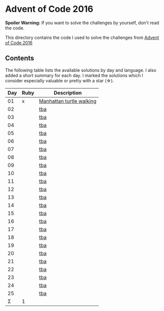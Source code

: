 Advent of Code 2016
===================

**Spoiler Warning:** If you want to solve the challenges by yourself, don't read the code.

This directory contains the code I used to solve the challenges from [Advent of Code 2016](http://adventofcode.com/2016)

Contents
--------

The following table lists the available solutions by day and language. I also
added a short summary for each day. I marked the solutions which I consider
especially valuable or pretty with a star (☆).

Day | Ruby | Description
----|------|-----------------------------------------------------------
01  | x    | [Manhattan turtle walking](http://adventofcode.com/2016/day/1)
02  |      | [tba](http://adventofcode.com/2016/day/2)
03  |      | [tba](http://adventofcode.com/2016/day/3)
04  |      | [tba](http://adventofcode.com/2016/day/4)
05  |      | [tba](http://adventofcode.com/2016/day/5)
06  |      | [tba](http://adventofcode.com/2016/day/6)
07  |      | [tba](http://adventofcode.com/2016/day/7)
08  |      | [tba](http://adventofcode.com/2016/day/8)
09  |      | [tba](http://adventofcode.com/2016/day/9)
10  |      | [tba](http://adventofcode.com/2016/day/10)
11  |      | [tba](http://adventofcode.com/2016/day/11)
12  |      | [tba](http://adventofcode.com/2016/day/12)
13  |      | [tba](http://adventofcode.com/2016/day/13)
14  |      | [tba](http://adventofcode.com/2016/day/14)
15  |      | [tba](http://adventofcode.com/2016/day/15)
16  |      | [tba](http://adventofcode.com/2016/day/16)
17  |      | [tba](http://adventofcode.com/2016/day/17)
18  |      | [tba](http://adventofcode.com/2016/day/18)
19  |      | [tba](http://adventofcode.com/2016/day/19)
20  |      | [tba](http://adventofcode.com/2016/day/20)
21  |      | [tba](http://adventofcode.com/2016/day/21)
22  |      | [tba](http://adventofcode.com/2016/day/22)
23  |      | [tba](http://adventofcode.com/2016/day/23)
24  |      | [tba](http://adventofcode.com/2016/day/24)
25  |      | [tba](http://adventofcode.com/2016/day/25)
Σ   | 1    |
